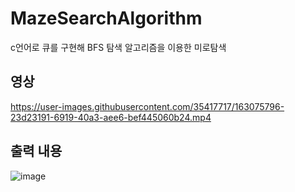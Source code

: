 # MazeSearchAlgorithm
c언어로 큐를 구현해 BFS 탐색 알고리즘을 이용한 미로탐색

## 영상
https://user-images.githubusercontent.com/35417717/163075796-23d23191-6919-40a3-aee6-bef445060b24.mp4


## 출력 내용
![image](https://user-images.githubusercontent.com/35417717/163075500-2887c744-742a-4fdb-9c31-73aab94078a5.png)
